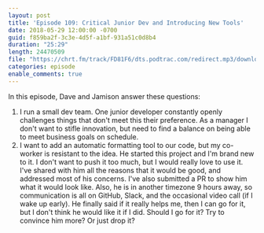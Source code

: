 ```yaml
---
layout: post
title: 'Episode 109: Critical Junior Dev and Introducing New Tools'
date: 2018-05-29 12:00:00 -0700
guid: f859ba2f-3c3e-4d5f-a1bf-931a51c0d8b4
duration: "25:29"
length: 24470509
file: "https://chrt.fm/track/FD81F6/dts.podtrac.com/redirect.mp3/download.softskills.audio/sse-109.mp3"
categories: episode
enable_comments: true
---
```


In this episode, Dave and Jamison answer these questions:

1. I run a small dev team. One junior developer constantly openly challenges things that don't meet this their preference. As a manager I don't want to stifle innovation, but need to find a balance on being able to meet business goals on schedule.
2. I want to add an automatic formatting tool to our code, but my co-worker is resistant to the idea. He started this project and I'm brand new to it.  I don't want to push it too much, but I would really love to use it. I've shared with him all the reasons that it would be good, and addressed most of his concerns. I've also submitted a PR to show him what it would look like.  Also, he is in another timezone 9 hours away, so communication is all on GitHub, Slack, and the occasional video call (if I wake up early).  He finally said if it really helps me, then I can go for it, but I don't think he would like it if I did. Should I go for it? Try to convince him more? Or just drop it?  
